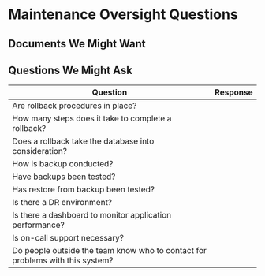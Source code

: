 # Maintenance Oversight Questions

## Documents We Might Want

## Questions We Might Ask

| Question | Response |
| --- | --- |
| Are rollback procedures in place? |  |
| How many steps does it take to complete a rollback? | |
| Does a rollback take the database into consideration? | |
| How is backup conducted? |  |
| Have backups been tested? |  |
| Has restore from backup been tested? |  |
| Is there a DR environment? |  |
| Is there a dashboard to monitor application performance? |  |
| Is on-call support necessary? |  |
| Do people outside the team know who to contact for problems with this system? |  |
